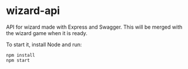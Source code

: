 # wizard-api
API for wizard made with Express and Swagger. This will be merged with the wizard game when it is ready. 

To start it, install Node and run:

```
npm install
npm start
```
